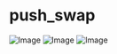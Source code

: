 # push_swap

![Image](https://i.hizliresim.com/fykl7pa.png)
![Image](https://i.hizliresim.com/3ehwzpx.png)
![Image](https://i.hizliresim.com/n7paqp8.png)
